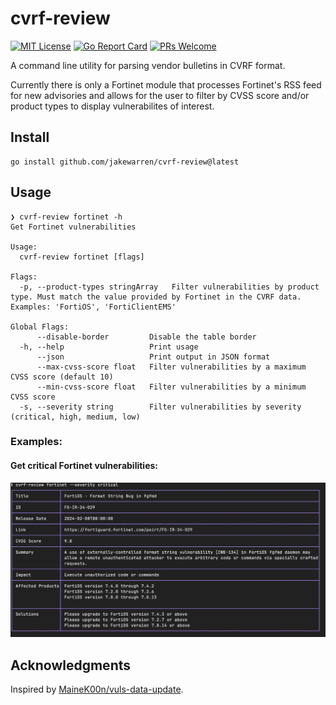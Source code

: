 # cvrf-review

[![MIT License](http://img.shields.io/badge/license-MIT-blue.svg?style=flat-square)](https://github.com/jakewarren/cvrf-review/blob/master/LICENSE)
[![Go Report Card](https://goreportcard.com/badge/github.com/jakewarren/cvrf-review)](https://goreportcard.com/report/github.com/jakewarren/cvrf-review)
[![PRs Welcome](https://img.shields.io/badge/PRs-welcome-brightgreen.svg?style=shields)](http://makeapullrequest.com)


A command line utility for parsing vendor bulletins in CVRF format. 

Currently there is only a Fortinet module that processes Fortinet's RSS feed for new advisories and allows for the user to filter by CVSS score and/or product types to display vulnerabilites of interest. 


## Install

```
go install github.com/jakewarren/cvrf-review@latest
```


## Usage

```
❯ cvrf-review fortinet -h
Get Fortinet vulnerabilities

Usage:
  cvrf-review fortinet [flags]

Flags:
  -p, --product-types stringArray   Filter vulnerabilities by product type. Must match the value provided by Fortinet in the CVRF data. Examples: 'FortiOS', 'FortiClientEMS'

Global Flags:
      --disable-border         Disable the table border
  -h, --help                   Print usage
      --json                   Print output in JSON format
      --max-cvss-score float   Filter vulnerabilities by a maximum CVSS score (default 10)
      --min-cvss-score float   Filter vulnerabilities by a minimum CVSS score
  -s, --severity string        Filter vulnerabilities by severity (critical, high, medium, low)
```

### Examples:

#### Get critical Fortinet vulnerabilities:
![screenshot](docs/images/fortinet_critical.png)

## Acknowledgments
Inspired by [MaineK00n/vuls-data-update](https://github.com/MaineK00n/vuls-data-update).

